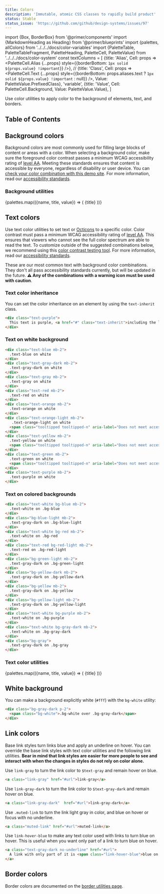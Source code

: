 ```yaml
---
title: Colors
description: 'Immutable, atomic CSS classes to rapidly build product'
status: Stable
status_issue: 'https://github.com/github/design-systems/issues/97'
---
```


import {Box, BorderBox} from '@primer/components'
import {MarkdownHeading as Heading} from '@primer/blueprints'
import {palettes, allColors} from '../../../docs/color-variables'
import {PaletteTable, PaletteTableFragment, PaletteHeading, PaletteCell, PaletteValue} from '../../../docs/color-system'
const textColumns = [
  {title: 'Alias', Cell: props => <PaletteCell.Alias {...props} style={{borderBottom: `1px solid ${props.value} !important`}} />},
  // {title: 'Class', Cell: props => <PaletteCell.Text {...props} style={{borderBottom: props.aliases.text ? `1px solid ${props.value} !important` : null}} />, Value: PaletteValue.PrefixedClass},
  'variable',
  {title: 'Value', Cell: PaletteCell.Background,  Value: PaletteValue.Value},
]

Use color utilities to apply color to the background of elements, text, and borders.

## Table of Contents


## Background colors

Background colors are most commonly used for filling large blocks of content or areas with a color. When selecting a background color, make sure the foreground color contrast passes a minimum WCAG accessibility rating of [level AA](https://www.w3.org/TR/UNDERSTANDING-WCAG20/visual-audio-contrast-contrast.html). Meeting these standards ensures that content is accessible by everyone, regardless of disability or user device. You can [check your color combination with this demo site](https://colorable.jxnblk.com/). For more information, read our [accessibility standards](../principles/accessibility).

### Background utilities

<PaletteTable>
  {palettes.map(({name, title, value}) => (
    <PaletteTableFragment name={name} type="bg" sparse key={name}>
      <tr>
        <PaletteHeading indicatorColor={value} colSpan="4">
          {title}
        </PaletteHeading>
      </tr>
    </PaletteTableFragment>
  ))}
</PaletteTable>

## Text colors

Use text color utilities to set text or [Octicons](https://octicons.github.com) to a specific color. Color contrast must pass a minimum WCAG accessibility rating of [level AA](https://www.w3.org/TR/UNDERSTANDING-WCAG20/visual-audio-contrast-contrast.html). This ensures that viewers who cannot see the full color spectrum are able to read the text. To customize outside of the suggested combinations below, we recommend using this [color contrast testing tool](https://colorable.jxnblk.com/). For more information, read our [accessibility standards](../principles/accessibility).

These are our most common text with background color combinations. They don't all pass accessibility standards currently, but will be updated in the future. **⚠️ Any of the combinations with a warning icon must be used with caution**.

### Text color inheritance

You can set the color inheritance on an element by using the `text-inherit` class.

```html
<div class="text-purple">
  This text is purple, <a href="#" class="text-inherit">including the link</a>
</div>
```

### Text on white background

```html
<div class="text-blue mb-2">
  .text-blue on white
</div>
<div class="text-gray-dark mb-2">
  .text-gray-dark on white
</div>
<div class="text-gray mb-2">
  .text-gray on white
</div>
<div class="text-red mb-2">
  .text-red on white
</div>
<div class="text-orange mb-2">
  .text-orange on white
</div>
<div class="text-orange-light mb-2">
   .text-orange-light on white
  <span class="tooltipped tooltipped-n" aria-label="Does not meet accessibility standards">⚠️</span>
</div>
<div class="text-yellow mb-2">
  .text-yellow on white
  <span class="tooltipped tooltipped-n" aria-label="Does not meet accessibility standards">⚠️</span>
</div>
<div class="text-green mb-2">
  .text-green on white
  <span class="tooltipped tooltipped-n" aria-label="Does not meet accessibility standards">⚠️</span>
</div>
<div class="text-purple mb-2">
  .text-purple on white
</div>
```


### Text on colored backgrounds

```html
<div class="text-white bg-blue mb-2">
  .text-white on .bg-blue
</div>
<div class="bg-blue-light mb-2">
  .text-gray-dark on .bg-blue-light
</div>
<div class="text-white bg-red mb-2">
  .text-white on .bg-red
</div>
<div class="text-red bg-red-light mb-2">
  .text-red on .bg-red-light
</div>
<div class="bg-green-light mb-2">
  .text-gray-dark on .bg-green-light
</div>
<div class="bg-yellow-dark mb-2">
  .text-gray-dark on .bg-yellow-dark
</div>
<div class="bg-yellow mb-2">
  .text-gray-dark on .bg-yellow
</div>
<div class="bg-yellow-light mb-2">
  .text-gray-dark on .bg-yellow-light
</div>
<div class="text-white bg-purple mb-2">
  .text-white on .bg-purple
</div>
<div class="text-white bg-gray-dark mb-2">
  .text-white on .bg-gray-dark
</div>
<div class="bg-gray">
  .text-gray-dark on .bg-gray
</div>
```

### Text color utilities

<PaletteTable columns={textColumns}>
  {palettes.map(({name, title, value}) => (
    <PaletteTableFragment name={name} type="text" sparse prefix="color" columns={textColumns}>
      <tr>
        <PaletteHeading indicatorColor={value} colSpan="4">
          {title}
        </PaletteHeading>
      </tr>
    </PaletteTableFragment>
  ))}
</PaletteTable>

## White background

You can make a background explicitly white (`#fff`) with the `bg-white` utility:

```html
<div class="bg-gray-dark p-2">
  <span class="bg-white">.bg-white over .bg-gray-dark</span>
</div>
```

## Link colors

Base link styles turn links blue and apply an underline on hover. You can override the base link styles with text color utilities and the following link utilities. **Bear in mind that link styles are easier for more people to see and interact with when the changes in styles do not rely on color alone.**

Use `link-gray` to turn the link color to `$text-gray` and remain hover on blue.

```html
<a class="link-gray" href="#url">link-gray</a>
```

Use `link-gray-dark` to turn the link color to `$text-gray-dark` and remain hover on blue.

```html
<a class="link-gray-dark"  href="#url">link-gray-dark</a>
```

Use `.muted-link` to turn the link light gray in color, and blue on hover or focus with no underline.

```html
<a class="muted-link" href="#url">muted-link</a>
```

Use `link-hover-blue` to make any text color used with links to turn blue on hover. This is useful when you want only part of a link to turn blue on hover.

```html
<a class="text-gray-dark no-underline" href="#url">
  A link with only part of it is <span class="link-hover-blue">blue on hover</span>.
</a>
```

## Border colors

Border colors are documented on the [border utilities page](../utilities/borders#border-width-style-and-color-utilities).
